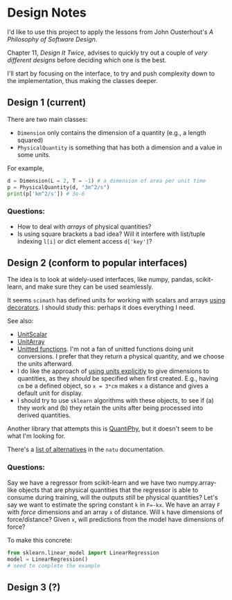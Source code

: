 # Design Notes

I'd like to use this project to apply the lessons from John Ousterhout's _A Philosophy of Software Design_. 

Chapter 11, _Design It Twice_, advises to quickly try out a couple of _very different designs_ before deciding which one is the best.

I'll start by focusing on the interface, to try and push complexity down to the implementation, thus making the classes deeper.

## Design 1 (current)


There are two main classes:
* `Dimension` only contains the dimension of a quantity (e.g., a length squared)
* `PhysicalQuantity` is something that has both a dimension and a value in some units.

For example,

```python
d = Dimension(L = 2, T = -1) # a dimension of area per unit time
p = PhysicalQuantity(d, "3m^2/s")
print(p['km^2/s']) # 3e-6
```

### Questions:

* How to deal with _arrays_ of physical quantities?
* Is using square brackets a bad idea? Will it interfere with list/tuple indexing `l[i]` or dict element access `d['key']`?

## Design 2 (conform to popular interfaces)

The idea is to look at widely-used interfaces, like numpy, pandas, scikit-learn, and make sure they can be used seamlessly.

It seems `scimath` has defined units for working with scalars and arrays [using decorators](http://docs.enthought.com/scimath/units/unit_numpy.html). I should study this: perhaps it does everything I need.

See also:

* [UnitScalar](http://docs.enthought.com/scimath/units/user_ref.html#scimath.units.unit_scalar.UnitScalar)
* [UnitArray](http://docs.enthought.com/scimath/units/user_ref.html#scimath.units.unit_scalar.UnitArray)
* [Unitted functions](http://docs.enthought.com/scimath/units/unit_funcs.html#unit-funcs). I'm not a fan of unitted functions doing unit conversions. I prefer that they return a physical quantity, and we choose the units afterward.
* I do like the approach of [using units explicitly](http://docs.enthought.com/scimath/units/intro.html) to give dimensions to quantities, as they _should_ be specified when first created. E.g., having `cm` be a defined object, so `x = 3*cm` makes `x` a distance and gives a default unit for display.
* I should try to use `sklearn` algorithms with these objects, to see if (a) they work and (b) they retain the units after being processed into derived quantities.

Another library that attempts this is [QuantiPhy](https://github.com/KenKundert/quantiphy), but it doesn't seem to be what I'm looking for.

There's a [list of alternatives](https://kdavies4.github.io/natu/seealso.html) in the `natu` documentation.

### Questions:

Say we have a regressor from scikit-learn and we have two numpy.array-like objects that are physical quantities that the regressor is able to consume during training, will the outputs _still_ be physical quantities? Let's say we want to estimate the spring constant `k` in `F=-kx`. We have an array `F` with _force_ dimensions and an array `x` of distance. Will `k` have dimensions of force/distance? Given `x`, will predictions from the model have dimensions of force?

To make this concrete:

```python
from sklearn.linear_model import LinearRegression
model = LinearRegression()
# need to complete the example
```

## Design 3 (?)
